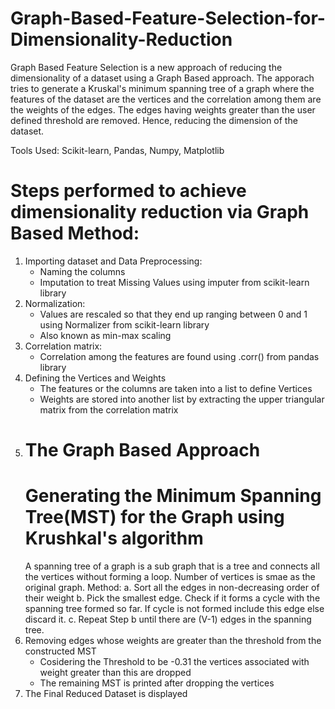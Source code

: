 # Graph-Based-Feature-Selection-for-Dimensionality-Reduction
Graph Based Feature Selection is a new approach of reducing the dimensionality of a dataset using a Graph Based approach. The apporach tries to generate a Kruskal's minimum spanning tree of a graph where the features of the dataset are the vertices and the correlation among them are the weights of the edges. The edges having weights greater than the user defined threshold  are removed. Hence, reducing the dimension of the dataset.


Tools Used: Scikit-learn, Pandas, Numpy, Matplotlib


# Steps performed to achieve dimensionality reduction via Graph Based Method:
1. Importing dataset and Data Preprocessing:
    - Naming the columns
    - Imputation to treat Missing Values using imputer from scikit-learn library
2. Normalization:
    - Values are rescaled so that they end up ranging between 0 and 1 using Normalizer from scikit-learn library
    - Also known as min-max scaling
3. Correlation matrix:
    - Correlation among the features are found using .corr() from pandas library
4. Defining the Vertices and Weights
    - The features or the columns are taken into a list to define Vertices
    - Weights are stored into another list by extracting the upper triangular matrix from the correlation matrix
5. # The Graph Based Approach
   # Generating the Minimum Spanning Tree(MST) for the Graph using Krushkal's algorithm
      A spanning tree of a graph is a sub graph that is a tree and connects all the vertices without forming a loop. Number of vertices is smae as the           original graph.
      Method:
      a. Sort all the edges in non-decreasing order of their weight
      b. Pick the smallest edge. Check if it forms a cycle with the spanning tree formed so far. If cycle is not formed include this edge else discard it.
      c. Repeat Step b until there are (V-1) edges in the spanning tree.
6. Removing edges whose weights are greater than the threshold from the constructed MST
    - Cosidering the Threshold to be -0.31 the vertices associated with weight greater than this are dropped
    - The remaining MST is printed after dropping the vertices
7. The Final Reduced Dataset is displayed
